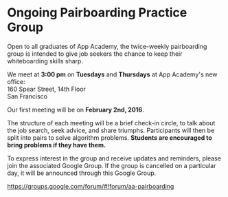 # Ongoing Pairboarding Practice Group

Open to all graduates of App Academy, the twice-weekly pairboarding group is intended to give job seekers the chance to keep their whiteboarding skills sharp.

We meet at **3:00 pm** on **Tuesdays** and **Thursdays** at App Academy's new office:  
160 Spear Street, 14th Floor  
San Francisco

Our first meeting will be on **February 2nd, 2016**.

The structure of each meeting will be a brief check-in circle, to talk about the job search, seek advice, and share triumphs. Participants will then be split into pairs to solve algorithm problems. **Students are encouraged to bring problems if they have them.**

To express interest in the group and receive updates and reminders, please join the associated Google Group. If the group is cancelled on a particular day, it will be announced through this Google Group.

https://groups.google.com/forum/#!forum/aa-pairboarding

